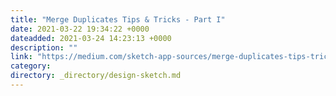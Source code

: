 ```yaml
---
title: "Merge Duplicates Tips & Tricks - Part I"
date: 2021-03-22 19:34:22 +0000
dateadded: 2021-03-24 14:23:13 +0000
description: ""
link: "https://medium.com/sketch-app-sources/merge-duplicates-tips-tricks-part-i-ffe4167bba78?source=rss----d23119b14977---4"
category:
directory: _directory/design-sketch.md
---
```


